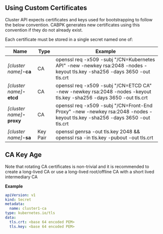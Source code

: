 ## Using Custom Certificates

Cluster API expects certificates and keys used for bootstrapping to follow the below convention. CABPK generates new certificates using this convention if they do not already exist.

Each certificate must be stored in a single secret named one of:

| Name                   | Type     | Example                                               |
| ---------------------- | -------- | ------------------------------------------------------------ |
| *[cluster name]***-ca**  | CA       | openssl req -x509 -subj "/CN=Kubernetes API" -new -newkey rsa:2048 -nodes -keyout tls.key -sha256 -days 3650 -out tls.crt |
| *[cluster name]***-etcd** | CA       | openssl req -x509 -subj "/CN=ETCD CA" -new -newkey rsa:2048 -nodes -keyout tls.key -sha256 -days 3650 -out tls.crt                                                          |
| *[cluster name]***-proxy** | CA       | openssl req -x509 -subj "/CN=Front-End Proxy" -new -newkey rsa:2048 -nodes -keyout tls.key -sha256 -days 3650 -out tls.crt                                                           |
| *[cluster name]***-sa**  | Key Pair | openssl genrsa -out tls.key 2048 && openssl rsa -in tls.key -pubout -out tls.crt |


<aside class="note warn">

<h1>CA Key Age</h1>

Note that rotating CA certificates is non-trivial and it is recommended to create a long-lived CA or use a long-lived root/offline CA with a short lived intermediary CA

</aside>

**Example**
```yaml
apiVersion: v1
kind: Secret
metadata:
  name: cluster1-ca
type: kubernetes.io/tls
data:
  tls.crt: <base 64 encoded PEM>
  tls.key: <base 64 encoded PEM>
```

